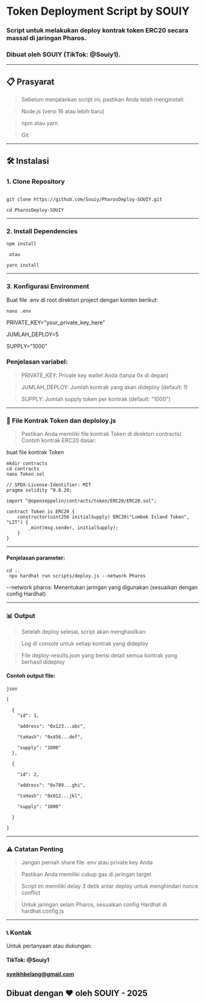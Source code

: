# Token Deployment Script by SOUIY

### Script untuk melakukan deploy kontrak token ERC20 secara massal di jaringan Pharos. 

### Dibuat oleh SOUIY (TikTok: @Souiy1).

---

## 📋 Prasyarat

>Sebelum menjalankan script ini, pastikan Anda telah menginstall:

> Node.js (versi 16 atau lebih baru)

>npm atau yarn

>Git

---

## 🛠️ Instalasi

### 1. Clone Repository
```

git clone https://github.com/Souiy/PharosDeploy-SOUIY.git

cd PharosDeploy-SOUIY
```

---

### 2. Install Dependencies
```
npm install

 atau

yarn install
```

---

### 3. Konfigurasi Environment
Buat file .env di root direktori project dengan konten berikut:
```
nano .env
```
PRIVATE_KEY="your_private_key_here"

JUMLAH_DEPLOY=5

SUPPLY="1000"

### Penjelasan variabel:

> PRIVATE_KEY: Private key wallet Anda (tanpa 0x di depan)

> JUMLAH_DEPLOY: Jumlah kontrak yang akan dideploy (default: 1)

> SUPPLY: Jumlah supply token per kontrak (default: "1000")

---

### 📜 File Kontrak Token dan deploloy.js
> Pastikan Anda memiliki file kontrak Token di direktori contracts/. Contoh kontrak ERC20 dasar:

 buat file kontrak Token
```
mkdir contracts
cd contracts
nano Token.sol
```
```
// SPDX-License-Identifier: MIT
pragma solidity ^0.8.20;

import "@openzeppelin/contracts/token/ERC20/ERC20.sol";

contract Token is ERC20 {
    constructor(uint256 initialSupply) ERC20("Lombok Island Token", "LIT") {
        _mint(msg.sender, initialSupply);
    }
}
```


---
#### Penjelasan parameter:
```
cd ..
 npx hardhat run scripts/deploy.js --network Pharos
```



--network pharos: Menentukan jaringan yang digunakan (sesuaikan dengan config Hardhat)

---

### 📊 Output
> Setelah deploy selesai, script akan menghasilkan:

> Log di console untuk setiap kontrak yang dideploy

> File deploy-results.json yang berisi detail semua kontrak yang berhasil dideploy



#### Contoh output file:
```
json

[

  {
    "id": 1,
    
    "address": "0x123...abc",
    
    "txHash": "0x456...def",
    
    "supply": "1000"
  },
  
  {
  
    "id": 2,
    
    "address": "0x789...ghi",
    
    "txHash": "0x012...jkl",
    
    "supply": "1000"
  
  }

]
```
---

### ⚠️ Catatan Penting
> Jangan pernah share file .env atau private key Anda

> Pastikan Anda memiliki cukup gas di jaringan target

> Script ini memiliki delay 3 detik antar deploy untuk menghindari nonce conflict

> Untuk jaringan selain Pharos, sesuaikan config Hardhat di hardhat.config.js

---

### 📞 Kontak
Untuk pertanyaan atau dukungan:

#### TikTok: @Souiy1

#### syeikhbelang@gmail.com

Dibuat dengan ❤️ oleh SOUIY - 2025
---
